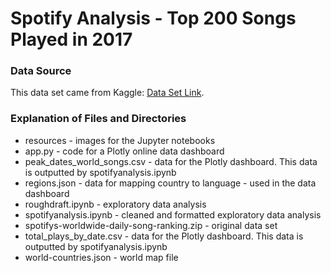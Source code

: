 # Spotify Analysis - Top 200 Songs Played in 2017

### Data Source

This data set came from Kaggle: [Data Set Link](https://www.kaggle.com/edumucelli/spotifys-worldwide-daily-song-ranking).

### Explanation of Files and Directories
* resources - images for the Jupyter notebooks
* app.py - code for a Plotly online data dashboard
* peak_dates_world_songs.csv - data for the Plotly dashboard. This data is outputted by spotifyanalysis.ipynb
* regions.json - data for mapping country to language - used in the data dashboard
* roughdraft.ipynb - exploratory data analysis
* spotifyanalysis.ipynb - cleaned and formatted exploratory data analysis
* spotifys-worldwide-daily-song-ranking.zip - original data set
* total_plays_by_date.csv - data for the Plotly dashboard. This data is outputted by spotifyanalysis.ipynb
* world-countries.json - world map file




